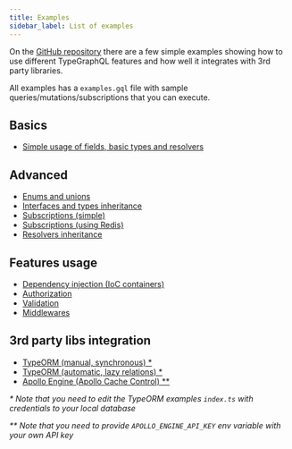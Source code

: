 ```yaml
---
title: Examples
sidebar_label: List of examples
---
```


On the [GitHub repository](https://github.com/19majkel94/type-graphql) there are a few simple examples showing how to use different TypeGraphQL features and how well it integrates with 3rd party libraries.

All examples has a `examples.gql` file with sample queries/mutations/subscriptions that you can execute.

## Basics
- [Simple usage of fields, basic types and resolvers](https://github.com/19majkel94/type-graphql/tree/master/examples/simple-usage)

## Advanced
- [Enums and unions](https://github.com/19majkel94/type-graphql/tree/master/examples/enums-and-unions)
- [Interfaces and types inheritance](https://github.com/19majkel94/type-graphql/tree/master/examples/interfaces-inheritance)
- [Subscriptions (simple)](https://github.com/19majkel94/type-graphql/tree/master/examples/simple-subscriptions)
- [Subscriptions (using Redis)](https://github.com/19majkel94/type-graphql/tree/master/examples/redis-subscriptions)
- [Resolvers inheritance](https://github.com/19majkel94/type-graphql/tree/master/examples/resolvers-inheritance)

## Features usage
- [Dependency injection (IoC containers)](https://github.com/19majkel94/type-graphql/tree/master/examples/using-container)
- [Authorization](https://github.com/19majkel94/type-graphql/tree/master/examples/authorization)
- [Validation](https://github.com/19majkel94/type-graphql/tree/master/examples/automatic-validation)
- [Middlewares](https://github.com/19majkel94/type-graphql/tree/master/examples/middlewares)

## 3rd party libs integration
- [TypeORM (manual, synchronous) *](https://github.com/19majkel94/type-graphql/tree/master/examples/typeorm-basic-usage)
- [TypeORM (automatic, lazy relations) *](https://github.com/19majkel94/type-graphql/tree/master/examples/typeorm-lazy-relations)
- [Apollo Engine (Apollo Cache Control) **](https://github.com/19majkel94/type-graphql/tree/master/examples/apollo-engine)

_* Note that you need to edit the TypeORM examples `index.ts` with credentials to your local database_

_** Note that you need to provide `APOLLO_ENGINE_API_KEY` env variable with your own API key_
